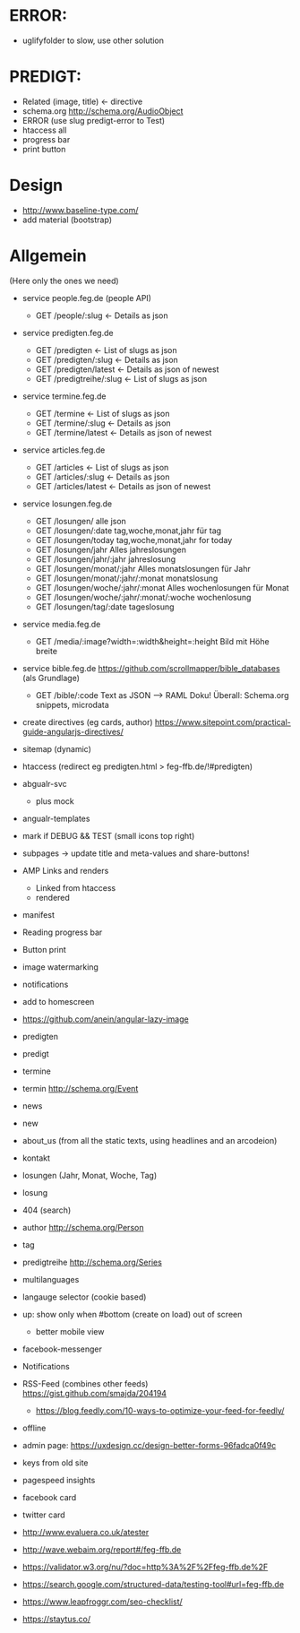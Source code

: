 # ERROR:
* uglifyfolder to slow, use other solution

# PREDIGT:
* Related (image, title) <- directive
* schema.org http://schema.org/AudioObject
* ERROR (use slug predigt-error to Test)
* htaccess all
* progress bar
* print button

# Design
* http://www.baseline-type.com/
* add material (bootstrap)

# Allgemein
(Here only the ones we need)
* service people.feg.de (people API)
    * GET /people/:slug <- Details as json
* service predigten.feg.de
    * GET /predigten <- List of slugs as json
    * GET /predigten/:slug <- Details as json
    * GET /predigten/latest <- Details as json of newest
    * GET /predigtreihe/:slug <- List of slugs as json
* service termine.feg.de
    * GET /termine <- List of slugs as json
    * GET /termine/:slug <- Details as json
    * GET /termine/latest <- Details as json of newest
* service articles.feg.de
    * GET /articles <- List of slugs as json
    * GET /articles/:slug <- Details as json
    * GET /articles/latest <- Details as json of newest
* service losungen.feg.de
    * GET /losungen/ alle json
    * GET /losungen/:date tag,woche,monat,jahr für tag
    * GET /losungen/today tag,woche,monat,jahr for today
    * GET /losungen/jahr Alles jahreslosungen
    * GET /losungen/jahr/:jahr jahreslosung
    * GET /losungen/monat/:jahr Alles monatslosungen für Jahr
    * GET /losungen/monat/:jahr/:monat monatslosung
    * GET /losungen/woche/:jahr/:monat Alles wochenlosungen für Monat
    * GET /losungen/woche/:jahr/:monat/:woche wochenlosung
    * GET /losungen/tag/:date tageslosung 
* service media.feg.de
    * GET /media/:image?width=:width&height=:height Bild mit Höhe breite
* service bible.feg.de https://github.com/scrollmapper/bible_databases (als Grundlage)
    * GET /bible/:code Text as JSON
--> RAML Doku!
Überall: Schema.org snippets, microdata


* create directives (eg cards, author) https://www.sitepoint.com/practical-guide-angularjs-directives/
* sitemap (dynamic)
* htaccess (redirect eg predigten.html > feg-ffb.de/!#predigten)
* abgualr-svc
    * plus mock 
* angualr-templates
* mark if DEBUG && TEST (small icons top right)

* subpages -> update title and meta-values and share-buttons!

* AMP Links and renders
    * Linked from htaccess
    * rendered


* manifest
* Reading progress bar
* Button print
* image watermarking
* notifications
* add to homescreen
* https://github.com/anein/angular-lazy-image

* predigten
* predigt
* termine
* termin http://schema.org/Event
* news
* new
* about_us (from all the static texts, using headlines and an arcodeion)
* kontakt
* losungen (Jahr, Monat, Woche, Tag)
* losung
* 404 (search)

* author http://schema.org/Person
* tag
* predigtreihe http://schema.org/Series

* multilanguages
* langauge selector (cookie based)


* up: show only when #bottom (create on load) out of screen
    * better mobile view

* facebook-messenger
* Notifications
* RSS-Feed (combines other feeds) https://gist.github.com/smajda/204194
    * https://blog.feedly.com/10-ways-to-optimize-your-feed-for-feedly/
* offline

* admin page: https://uxdesign.cc/design-better-forms-96fadca0f49c

* keys from old site
* pagespeed insights
* facebook card
* twitter card
* http://www.evaluera.co.uk/atester
* http://wave.webaim.org/report#/feg-ffb.de
* https://validator.w3.org/nu/?doc=http%3A%2F%2Ffeg-ffb.de%2F
* https://search.google.com/structured-data/testing-tool#url=feg-ffb.de
* https://www.leapfroggr.com/seo-checklist/
* https://staytus.co/